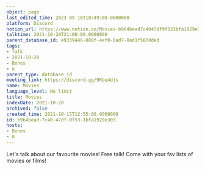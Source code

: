 ```yaml
---
object: page
last_edited_time: 2023-09-18T10:49:00.0000000
platform: Discord
notion_url: https://www.notion.so/Movies-b964bead7c4047df9f531bfa1929e303
talktime: 2021-10-20T21:00:00.0000000
parent_database_id: e9339446-880f-4ef0-8ad7-8ad1f507dded
tags:
- Talk
- 2021-10-20
- Bones
- π
parent_type: database_id
meeting_link: https://discord.gg/9Kbq4djs
name: Movies
language_level: No limit
title: Movies
indexDate: 2021-10-20
archived: false
created_time: 2021-10-15T12:55:00.0000000
id: b964bead-7c40-47df-9f53-1bfa1929e303
hosts:
- Bones
- π
---
```


Let's talk about our favourite movies!
Free talk! Come with your fav lists of movies or films!


